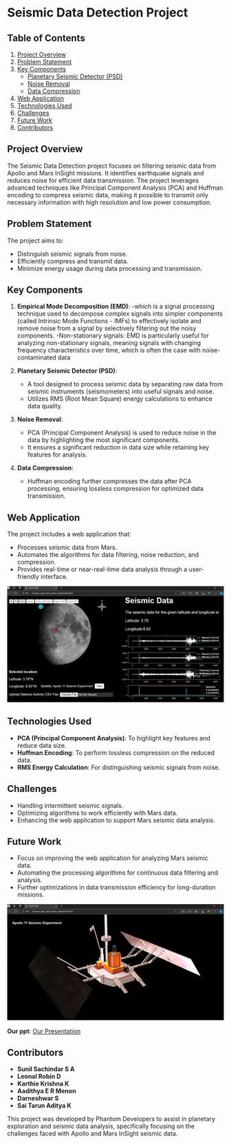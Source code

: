 # Seismic Data Detection Project

## Table of Contents
1. [Project Overview](#project-overview)
2. [Problem Statement](#problem-statement)
3. [Key Components](#key-components)
   - [Planetary Seismic Detector (PSD)](#planetary-seismic-detector-psd)
   - [Noise Removal](#noise-removal)
   - [Data Compression](#data-compression)
4. [Web Application](#web-application)
5. [Technologies Used](#technologies-used)
6. [Challenges](#challenges)
7. [Future Work](#future-work)
8. [Contributors](#contributors)

## Project Overview
The Seismic Data Detection project focuses on filtering seismic data from Apollo and Mars InSight missions. It identifies earthquake signals and reduces noise for efficient data transmission. The project leverages advanced techniques like Principal Component Analysis (PCA) and Huffman encoding to compress seismic data, making it possible to transmit only necessary information with high resolution and low power consumption.

## Problem Statement
The project aims to:
- Distinguish seismic signals from noise.
- Efficiently compress and transmit data.
- Minimize energy usage during data processing and transmission.

## Key Components

1. **Empirical Mode Decomposition (EMD)**:
    -which is a signal processing technique used to decompose complex signals into simpler components (called Intrinsic Mode Functions - IMFs) to effectively isolate and remove noise from a signal by selectively filtering out the noisy components.
     -Non-stationary signals:
EMD is particularly useful for analyzing non-stationary signals, meaning signals with changing frequency characteristics over time, which is often the case with noise-contaminated data

3. **Planetary Seismic Detector (PSD)**: 
   - A tool designed to process seismic data by separating raw data from seismic instruments (seismometers) into useful signals and noise.
   - Utilizes RMS (Root Mean Square) energy calculations to enhance data quality.

4. **Noise Removal**:
   - PCA (Principal Component Analysis) is used to reduce noise in the data by highlighting the most significant components.
   - It ensures a significant reduction in data size while retaining key features for analysis.

5. **Data Compression**:
   - Huffman encoding further compresses the data after PCA processing, ensuring lossless compression for optimized data transmission.

## Web Application
The project includes a web application that:
- Processes seismic data from Mars.
- Automates the algorithms for data filtering, noise reduction, and compression.
- Provides real-time or near-real-time data analysis through a user-friendly interface.

![Seismic Data Interface](https://github.com/Aadithya-04/NASA-Space-App-Seismic-Detection/blob/main/images/web-app.jpg) 

## Technologies Used
- **PCA (Principal Component Analysis)**: To highlight key features and reduce data size.
- **Huffman Encoding**: To perform lossless compression on the reduced data.
- **RMS Energy Calculation**: For distinguishing seismic signals from noise.

## Challenges
- Handling intermittent seismic signals.
- Optimizing algorithms to work efficiently with Mars data.
- Enhancing the web application to support Mars seismic data analysis.

## Future Work
- Focus on improving the web application for analyzing Mars seismic data.
- Automating the processing algorithms for continuous data filtering and analysis.
- Further optimizations in data transmission efficiency for long-duration missions.

![Apollo 11 Seismic Experiment](https://github.com/Aadithya-04/NASA-Space-App-Seismic-Detection/blob/main/images/apollo-satellite.jpg) 

**Our ppt**: 
[Our Presentation](https://www.canva.com/design/DAGSsibhbzo/OtxS-zMjzHyhS-WrFEad-w/view?utm_content=DAGSsibhbzo&utm_campaign=designshare&utm_medium=link&utm_source=viewer)

## Contributors
- **Sunil Sachindar S A**
- **Leonal Robin D**
- **Karthie Krishna K**
- **Aadithya E R Menon**
- **Darneshwar S**
- **Sai Tarun Aditya K**

This project was developed by Phantom Developers to assist in planetary exploration and seismic data analysis, specifically focusing on the challenges faced with Apollo and Mars InSight seismic data.
